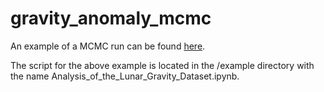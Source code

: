 # gravity_anomaly_mcmc

An example of a MCMC run can be found [here](https://wliang463.github.io/gravity_anomaly_mcmc/example/Analysis_of_Lunar_Gravity_Dataset.html).

The script for the above example is located in the /example directory with the name Analysis_of_the_Lunar_Gravity_Dataset.ipynb.
